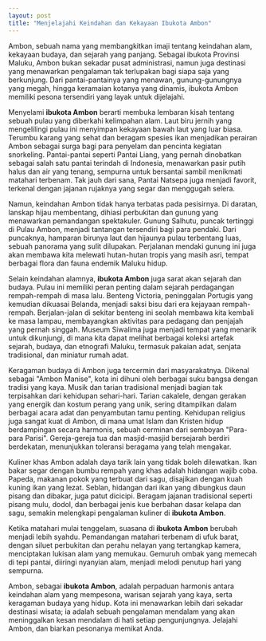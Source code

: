 ```yaml
---
layout: post
title: "Menjelajahi Keindahan dan Kekayaan Ibukota Ambon"
---
```


Ambon, sebuah nama yang membangkitkan imaji tentang keindahan alam, kekayaan budaya, dan sejarah yang panjang. Sebagai ibukota Provinsi Maluku, Ambon bukan sekadar pusat administrasi, namun juga destinasi yang menawarkan pengalaman tak terlupakan bagi siapa saja yang berkunjung. Dari pantai-pantainya yang menawan, gunung-gunungnya yang megah, hingga keramaian kotanya yang dinamis, ibukota Ambon memiliki pesona tersendiri yang layak untuk dijelajahi.

Menyelami **ibukota Ambon** berarti membuka lembaran kisah tentang sebuah pulau yang diberkahi kelimpahan alam. Laut biru jernih yang mengelilingi pulau ini menyimpan kekayaan bawah laut yang luar biasa. Terumbu karang yang sehat dan beragam spesies ikan menjadikan perairan Ambon sebagai surga bagi para penyelam dan pencinta kegiatan snorkeling. Pantai-pantai seperti Pantai Liang, yang pernah dinobatkan sebagai salah satu pantai terindah di Indonesia, menawarkan pasir putih halus dan air yang tenang, sempurna untuk bersantai sambil menikmati matahari terbenam. Tak jauh dari sana, Pantai Natsepa juga menjadi favorit, terkenal dengan jajanan rujaknya yang segar dan menggugah selera.

Namun, keindahan Ambon tidak hanya terbatas pada pesisirnya. Di daratan, lanskap hijau membentang, dihiasi perbukitan dan gunung yang menawarkan pemandangan spektakuler. Gunung Salhutu, puncak tertinggi di Pulau Ambon, menjadi tantangan tersendiri bagi para pendaki. Dari puncaknya, hamparan birunya laut dan hijaunya pulau terbentang luas, sebuah panorama yang sulit dilupakan. Perjalanan mendaki gunung ini juga akan membawa kita melewati hutan-hutan tropis yang masih asri, tempat berbagai flora dan fauna endemik Maluku hidup.

Selain keindahan alamnya, **ibukota Ambon** juga sarat akan sejarah dan budaya. Pulau ini memiliki peran penting dalam sejarah perdagangan rempah-rempah di masa lalu. Benteng Victoria, peninggalan Portugis yang kemudian dikuasai Belanda, menjadi saksi bisu dari era kejayaan rempah-rempah. Berjalan-jalan di sekitar benteng ini seolah membawa kita kembali ke masa lampau, membayangkan aktivitas para pedagang dan penjajah yang pernah singgah. Museum Siwalima juga menjadi tempat yang menarik untuk dikunjungi, di mana kita dapat melihat berbagai koleksi artefak sejarah, budaya, dan etnografi Maluku, termasuk pakaian adat, senjata tradisional, dan miniatur rumah adat.

Keragaman budaya di Ambon juga tercermin dari masyarakatnya. Dikenal sebagai "Ambon Manise", kota ini dihuni oleh berbagai suku bangsa dengan tradisi yang kaya. Musik dan tarian tradisional menjadi bagian tak terpisahkan dari kehidupan sehari-hari. Tarian cakalele, dengan gerakan yang energik dan kostum perang yang unik, sering ditampilkan dalam berbagai acara adat dan penyambutan tamu penting. Kehidupan religius juga sangat kuat di Ambon, di mana umat Islam dan Kristen hidup berdampingan secara harmonis, sebuah cerminan dari semboyan "Para-para Parisi". Gereja-gereja tua dan masjid-masjid bersejarah berdiri berdekatan, menunjukkan toleransi beragama yang telah mengakar.

Kuliner khas Ambon adalah daya tarik lain yang tidak boleh dilewatkan. Ikan bakar segar dengan bumbu rempah yang khas adalah hidangan wajib coba. Papeda, makanan pokok yang terbuat dari sagu, disajikan dengan kuah kuning ikan yang lezat. Seblan, hidangan dari ikan yang dibungkus daun pisang dan dibakar, juga patut dicicipi. Beragam jajanan tradisional seperti pisang mulu, dodol, dan berbagai jenis kue berbahan dasar kelapa dan sagu, semakin melengkapi pengalaman kuliner di **ibukota Ambon**.

Ketika matahari mulai tenggelam, suasana di **ibukota Ambon** berubah menjadi lebih syahdu. Pemandangan matahari terbenam di ufuk barat, dengan siluet perbukitan dan perahu nelayan yang tertangkap kamera, menciptakan lukisan alam yang memukau. Gemuruh ombak yang memecah di tepi pantai, diiringi nyanyian alam, menjadi melodi penutup hari yang sempurna.

Ambon, sebagai **ibukota Ambon**, adalah perpaduan harmonis antara keindahan alam yang mempesona, warisan sejarah yang kaya, serta keragaman budaya yang hidup. Kota ini menawarkan lebih dari sekadar destinasi wisata; ia adalah sebuah pengalaman mendalam yang akan meninggalkan kesan mendalam di hati setiap pengunjungnya. Jelajahi Ambon, dan biarkan pesonanya memikat Anda.
